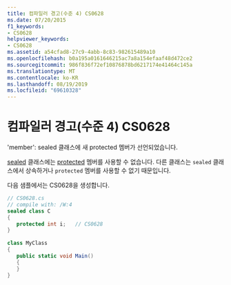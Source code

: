 ```yaml
---
title: 컴파일러 경고(수준 4) CS0628
ms.date: 07/20/2015
f1_keywords:
- CS0628
helpviewer_keywords:
- CS0628
ms.assetid: a54cfad8-27c9-4abb-8c83-982615489a10
ms.openlocfilehash: b0a195a0161646215ac7a8a154efaaf48d472ce2
ms.sourcegitcommit: 986f836f72ef10876878bd6217174e41464c145a
ms.translationtype: MT
ms.contentlocale: ko-KR
ms.lasthandoff: 08/19/2019
ms.locfileid: "69610328"
---
```

# <a name="compiler-warning-level-4-cs0628"></a>컴파일러 경고(수준 4) CS0628
'member': sealed 클래스에 새 protected 멤버가 선언되었습니다.  
  
 [sealed](../language-reference/keywords/sealed.md) 클래스에는 [protected](../language-reference/keywords/protected.md) 멤버를 사용할 수 없습니다. 다른 클래스는 `sealed` 클래스에서 상속하거나 `protected` 멤버를 사용할 수 없기 때문입니다.  
  
 다음 샘플에서는 CS0628을 생성합니다.  
  
```csharp  
// CS0628.cs  
// compile with: /W:4  
sealed class C  
{  
   protected int i;   // CS0628  
}  
  
class MyClass  
{  
   public static void Main()  
   {  
   }  
}  
```
